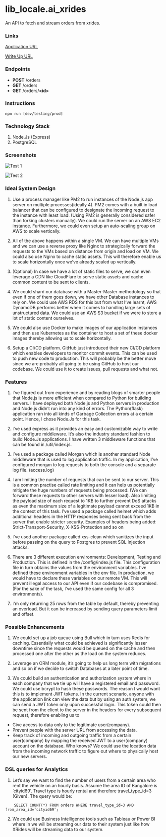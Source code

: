 # lib_locale.ai_xrides
An API to fetch and stream orders from xrides.

### Links
[Application URL](https://limitless-falls-57736.herokuapp.com)

[Write Up URL](https://docs.google.com/document/d/1-pRUawHXdfPuvGPpET43Z2x0tig3PLYY5LZ9LEDiko4/edit?usp=sharing)

### Endpoints
- <b>POST</b> /orders
- <b>GET</b> /orders
- <b>GET</b> /orders/<b>\<id\></b>

### Instructions
```
npm run [dev/testing/prod]
```
### Technology Stack
1. Node.Js (Express)
2. PostgreSQL

### Screenshots
![Test 1](https://i.ibb.co/SXg2mW4/Screenshot-from-2019-09-01-13-05-07.png)

![Test 2](https://i.ibb.co/BL312Z8/Screenshot-from-2019-09-01-13-05-15.png)

### Ideal System Design

1. Use a process manager like PM2 to run instances of the Node.js app server on multiple processes(ideally 4). PM2 comes with a built in load balancer that can be configured to designate the incoming request to the instance with least load. (Using PM2 is generally considered safer than forking clusters manually). We could run the server on an AWS EC2 instance. Furthermore, we could even setup an auto-scaling group on AWS to scale vertically.

2. All of the above happens within a single VM. We can have multiple VMs and we can use a reverse proxy like Nginx to strategically forward the requests to the VMs based on distance from origin and load on VM. We could also use Nginx to cache static assets. This will therefore enable us to scale horizontally once we’ve already scaled up vertically.

3. (Optional) In case we have a lot of static files to serve, we can even leverage a CDN like CloudFlare to serve static assets and cache common content to be sent to clients.

4. We could shard our database with a Master-Master methodology so that even if one of them goes down, we have other Database instances to rely on. We could use AWS RDS for this but from what I’ve learnt, AWS DynamoDB performs better when it comes to handling large sets of unstructured data. We could use an AWS S3 bucket if we were to store a lot of static content ourselves.

5. We could also use Docker to make images of our application instances and then use Kubernetes as the container to host a set of these docker images thereby allowing us to scale horizontally.

6. Setup a CI/CD platform. GitHub just introduced their new CI/CD platform which enables developers to monitor commit events. This can be used to push new code to production. This will probably be the better move since we are probably all going to be using GitHub to host our codebase. We could use it to create issues, pull requests and what not.

### Features

1. I’ve figured out from experience and by reading blogs of smarter people that Node.js is more efficient when compared to Python for building servers. I have deployed both Node.js and Python servers in production and Node.js didn’t run into any kind of errors. The Python(flask) application ran into all kinds of Garbage Collection errors at a certain point. Hence, I chose Node.Js for this task.

2. I’ve used express as it provides an easy and customizable way to write and configure middleware. It’s also the industry standard fashion to build Node.Js applications. I have written 3 middleware functions that can be found in /util/index.js.

3. I’ve used a package called Morgan which is another standard Node middleware that is used to log application traffic. In my application, I’ve configured morgan to log requests to both the console and a separate log file. (access.log)

4. I am limiting the number of requests that can be sent to our server. This is a common practise called rate limiting and it can help us potentially mitigate the huge numbers of requests being processed. (We can forward these requests to other servers with lesser load). Also limiting the payload size of each request to 1KB to further prevent DoS attacks as even the maximum size of a legitimate payload cannot exceed 1KB in the context of this task. 
I’ve used a package called helmet which adds additional headers in the HTTP responses being sent back from the server that enable stricter security. Examples of headers being added: Strict-Transport-Security, X-XSS-Protection and so on

5. I’ve used another package called xss-clean which sanitizes the input before passing on the query to Postgres to prevent SQL Injection attacks.


6. There are 3 different execution environments: Development, Testing and Production. This is defined in the /config/index.js file. This configuration file in turn obtains the values from the environment variables. I’ve defined these environment variables in the env file. In production, we would have to declare these variables on our remote VM. This will prevent illegal access to our API even if our codebase is compromised. (For the sake of the task, I’ve used the same config for all 3 environments).

7. I'm only returning 25 rows from the table by default, thereby preventing an overload. But it can be increased by sending query parameters limit and offset.

### Possible Enhancements

1. We could set up a job queue using Bull which in turn uses Redis for caching. Essentially what could be achieved is significantly lesser downtime since the requests would be queued on the cache and then processed one after the other as the load on the system reduces.

2. Leverage an ORM module, it’s going to help us long term with migrations and so on if we decide to switch Databases at a later point of time.

3. We could build an authentication and authorization system where in each company that we tie up will have a registered email and password. We could use bcrypt to hash these passwords. The reason I would want this is to implement JWT tokens. In the current scenario, anyone with the application link can view the data but by using an auth system, we can send a JWT token only upon successful login. This token could then be sent from the client to the server in the headers for every subsequent request, therefore enabling us to
  - Give access to data only to the legitimate user(company).
  - Prevent people with the server URL from accessing the data.
  - Keep track of incoming and outgoing traffic from a certain user(company) by mapping the received JWT to a user(company) account on the database. Who knows? We could use the location data from the incoming network traffic to figure out where to physically host our new servers.

### DSL queries for Analytics

1. Let’s say we want to find the number of users from a certain area who rent the vehicle on an hourly basis. Assume the area ID of Bangalore is ‘cityid69’. Travel type is hourly rental and therefore travel_type_id=3 (Given). The query would be:
```code
	SELECT COUNT(*) FROM orders WHERE travel_type_id=3 AND from_area_id=’cityid69’;	
```

2. We could use Business Intelligence tools such as Tableau or Power BI where in we will be streaming our data to their system just like how XRides will be streaming data to our system.
